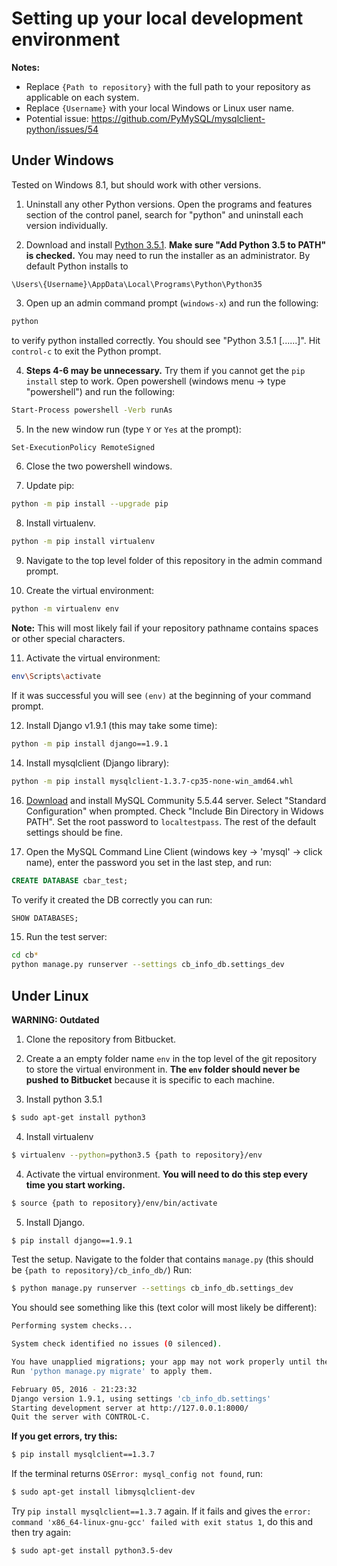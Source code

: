 # Setting up your local development environment
__Notes:__
* Replace `{Path to repository}` with the full path to your repository as
    applicable on each system.
* Replace `{Username}` with your local Windows or Linux user name.
* Potential issue: https://github.com/PyMySQL/mysqlclient-python/issues/54

## Under Windows
Tested on Windows 8.1, but should work with other versions.

1. Uninstall any other Python versions. Open the programs and features section
of the control panel, search for "python" and uninstall each version
individually.

2. Download and install [Python 3.5.1](https://www.python.org/ftp/python/3.5.1/python-3.5.1-amd64.exe).
__Make sure "Add Python 3.5 to PATH" is checked.__ You may need to run the
installer as an administrator. By default Python installs to
```
\Users\{Username}\AppData\Local\Programs\Python\Python35
```

3. Open up an admin command prompt (`windows-x`) and run the following:
```bash
python
```
to verify python installed correctly. You should see "Python 3.5.1 [......]".
Hit `control-c` to exit the Python prompt.

4. __Steps 4-6 may be unnecessary.__ Try them if you cannot get the `pip
install` step to work. Open powershell (windows menu -> type "powershell") and
run the following:
```bash
Start-Process powershell -Verb runAs
```

5. In the new window run (type `Y` or `Yes` at the prompt):
```bash
Set-ExecutionPolicy RemoteSigned
```

6. Close the two powershell windows.

7. Update pip:
```bash
python -m pip install --upgrade pip
```

8. Install virtualenv.
```bash
python -m pip install virtualenv
```
9. Navigate to the top level folder of this repository in the admin command
    prompt.

10. Create the virtual environment:
```bash
python -m virtualenv env
```
__Note:__ This will most likely fail if your repository pathname contains spaces
or other special characters.

11. Activate the virtual environment:
```bash
env\Scripts\activate
```
If it was successful you will see `(env)` at the beginning of your command prompt.

12. Install Django v1.9.1 (this may take some time):
```bash
python -m pip install django==1.9.1
```

14. Install mysqlclient (Django library):
```bash
python -m pip install mysqlclient-1.3.7-cp35-none-win_amd64.whl
```

16. [Download](http://downloads.mysql.com/archives/get/file/mysql-5.5.44-winx64.msi)
and install MySQL Community 5.5.44 server. Select "Standard Configuration" when
prompted. Check "Include Bin Directory in Widows PATH". Set the root password to
`localtestpass`. The rest of the default settings should be fine.

17. Open the MySQL Command Line Client (windows key -> 'mysql' -> click name),
enter the password you set in the last step, and run:
```SQL
CREATE DATABASE cbar_test;
```
To verify it created the DB correctly you can run:
```SQL
SHOW DATABASES;
```

15. Run the test server:
```bash
cd cb*
python manage.py runserver --settings cb_info_db.settings_dev
```

## Under Linux

__WARNING: Outdated__

1. Clone the repository from Bitbucket.

2. Create a an empty folder name `env` in the top level of the git repository to
 store the virtual environment in. __The `env` folder should never be pushed to
 Bitbucket__ because it is specific to each machine.

3. Install python 3.5.1
```bash
$ sudo apt-get install python3
```

4. Install virtualenv
```bash
$ virtualenv --python=python3.5 {path to repository}/env
```

4. Activate the virtual environment.
__You will need to do this step every time you start working.__
```bash
$ source {path to repository}/env/bin/activate
```

5. Install Django.
```bash
$ pip install django==1.9.1
```

Test the setup. Navigate to the folder that contains `manage.py`
(this should be `{path to repository}/cb_info_db/`) Run:
```bash
$ python manage.py runserver --settings cb_info_db.settings_dev
```

You should see something like this (text color will most likely be different):

```bash
Performing system checks...

System check identified no issues (0 silenced).

You have unapplied migrations; your app may not work properly until they are applied.
Run 'python manage.py migrate' to apply them.

February 05, 2016 - 21:23:32
Django version 1.9.1, using settings 'cb_info_db.settings'
Starting development server at http://127.0.0.1:8000/
Quit the server with CONTROL-C.
```

__If you get errors, try this:__
```bash
$ pip install mysqlclient==1.3.7
```
If the terminal returns `OSError: mysql_config not found`, run:
```bash
$ sudo apt-get install libmysqlclient-dev
```
Try `pip install mysqlclient==1.3.7` again.
If it fails and gives the
`error: command 'x86_64-linux-gnu-gcc' failed with exit status 1`,
do this and then try again:
```bash
$ sudo apt-get install python3.5-dev
```
